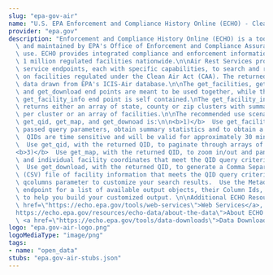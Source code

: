 ```yaml
---
slug: "epa-gov-air"
name: "U.S. EPA Enforcement and Compliance History Online (ECHO) - Clean Air Act"
provider: "epa.gov"
description: "Enforcement and Compliance History Online (ECHO) is a tool developed\
  \ and maintained by EPA's Office of Enforcement and Compliance Assurance for public\
  \ use. ECHO provides integrated compliance and enforcement information for over\
  \ 1 million regulated facilities nationwide.\n\nAir Rest Services provides multiple\
  \ service endpoints, each with specific capabilities, to search and retrieve data\
  \ on facilities regulated under the Clean Air Act (CAA). The returned results reflect\
  \ data drawn from EPA's ICIS-Air database.\n\nThe get_facilities, get_map, get_qid,\
  \ and get_download end points are meant to be used together, while the enhanced\
  \ get_facility_info end point is self contained.\nThe get_facility_info end point\
  \ returns either an array of state, county or zip clusters with summary statistics\
  \ per cluster or an array of facilities.\n\nThe recommended use scenario for get_facilities,\
  \ get_qid, get_map, and get_downoad is:\n\n<b>1)</b>  Use get_facilities to validate\
  \ passed query parameters, obtain summary statistics and to obtain a query_id (QID).\
  \  QIDs are time sensitive and will be valid for approximately 30 minutes.\n<b>2)</b>\
  \  Use get_qid, with the returned QID, to paginate through arrays of facility results.\n\
  <b>3)</b>  Use get_map, with the returned QID, to zoom in/out and pan on the clustered\
  \ and individual facility coordinates that meet the QID query criteria.\n<b>4)</b>\
  \  Use get_download, with the returned QID, to generate a Comma Separated Value\
  \ (CSV) file of facility information that meets the QID query criteria.\n\nUse the\
  \ qcolumns parameter to customize your search results.  Use the Metadata service\
  \ endpoint for a list of available output objects, their Column Ids, and their definitions\
  \ to help you build your customized output. \n\nAdditional ECHO Resources:   <a\
  \ href=\"https://echo.epa.gov/tools/web-services\">Web Services</a>, <a href=\"\
  https://echo.epa.gov/resources/echo-data/about-the-data\">About ECHO's Data</a>,\
  \ <a href=\"https://echo.epa.gov/tools/data-downloads\">Data Downloads</a>"
logo: "epa.gov-air-logo.png"
logoMediaType: "image/png"
tags:
- name: "open_data"
stubs: "epa.gov-air-stubs.json"
---
```

